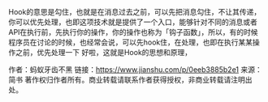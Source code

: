 Hook的意思是勾住，也就是在消息过去之前，可以先把消息勾住，不让其传递，你可以优先处理，也即这项技术就是提供了一个入口，能够针对不同的消息或者API在执行前，先执行你的操作，你的操作也称为「钩子函数」，所以，有的时候程序员在讨论的时候，也经常会说，可以先hook住，在处理，也即在执行某某操作之前，优先处理一下
 好啦，这就是Hook的思想和原理，



作者：蚂蚁牙齿不黑
链接：https://www.jianshu.com/p/0eeb3885b2e1
来源：简书
著作权归作者所有。商业转载请联系作者获得授权，非商业转载请注明出处。

